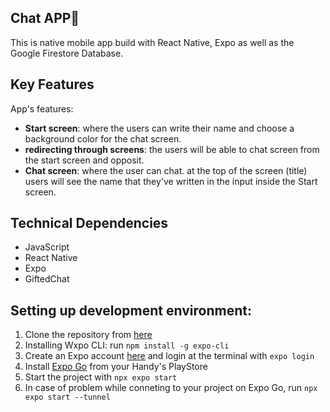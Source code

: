 ## Chat APP:iphone:
This is native mobile app build with React Native, Expo as well as the Google Firestore Database.

## Key Features
App's features:
- **Start screen**: where the users can write their name and choose a background color for the chat screen.
- **redirecting through screens**: the users will be able to chat screen from the start screen and opposit. 
- **Chat screen**: where the user can chat. at the top of the screen (title) users will see the name that they've written in the input inside the Start screen. 

## Technical Dependencies
- JavaScript 
- React Native 
- Expo 
- GiftedChat

## Setting up development environment:
1. Clone the repository from [here](https://github.com/BJaguar71/Chat-App)
2. Installing Wxpo CLI: run `npm install -g expo-cli`
3. Create an Expo account [here](https://expo.dev/) and login at the terminal with `expo login`
4. Install [Expo Go](https://expo.dev/client) from your Handy's PlayStore
5. Start the project with `npx expo start`
6. In case of problem while conneting to your project on Expo Go, run `npx expo start --tunnel`